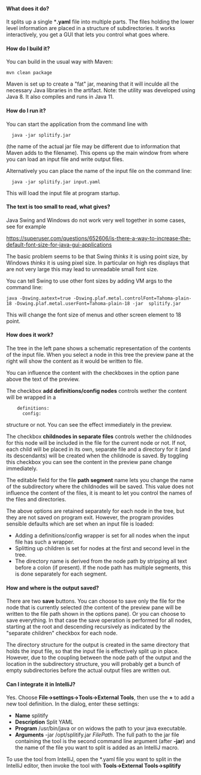 #### What does it do?
It splits up a single ***.yaml** file into multiple parts. The files holding the lower level information are placed in a structure of subdirectories. It works interactively, you get a GUI that lets you control what goes where.

#### How do I build it?
You can build in the usual way with Maven:

	mvn clean package

Maven is set up to create a "fat" jar, meaning that it will inculde all the necessary Java libraries in the artifact.
Note: the utility was developed using Java 8. It also compiles and runs in Java 11.

#### How do I run it?
You can start the application from the command line with 

	  java -jar splitify.jar

(the name of the actual jar file may be different due to information that Maven adds to the filename). This opens up the main window from where you can load an input file and write output files.

Alternatively you can place the name of the input file on the command line:

	  java -jar splitify.jar input.yaml

This will load the input file at program startup.

#### The text is too small to read, what gives?
Java Swing and Windows do not work very well together in some cases, see for example

   https://superuser.com/questions/652606/is-there-a-way-to-increase-the-default-font-size-for-java-gui-applications

The basic problem seems to be that Swing *thinks* it is using point size, by Windows *thinks* it is using pixel size.
In particular on high res displays that are not very large this may lead to unreadable small font size.

You can tell Swing to use other font sizes by adding VM args to the command line:

    java -Dswing.aatext=true -Dswing.plaf.metal.controlFont=Tahoma-plain-18 -Dswing.plaf.metal.userFont=Tahoma-plain-18 -jar  splitify.jar

This will change the font size of menus and other screen element to 18 point.

#### How does it work?
The tree in the left pane shows a schematic representation of the contents of the input file. When you select a node in this tree the preview pane at the  right will show the content as it would be written to file.

You can influence the content with the checkboxes in the option pane above the text of the preview.

The checkbox **add definitions/config nodes** controls wether  the content will be wrapped in a

	    definitions:
	      config:

structure or not. You can see the effect immediately in the preview.

The checkbox **childnodes in separate files** controls wether the childnodes for this node will be included in the file for the current node or not. If not, each child will be placed in its own, separate file and a directory for it (and its descendants) will
be created when the childnode is saved. By toggling this checkbox you can see the content in the preview pane change immediately.

The editable field for the file **path segment** name lets you change the name of the subdirectory where the childnodes will be saved. This value does not influence the content of the files, it is meant to let you control the names of the files and directories.

The above options are retained separately for each node in the tree, but they are not saved on program exit. However, the program provides sensible defaults which are set when an input file is loaded:

- Adding a definitions/config wrapper is set for all nodes when the input file has such a wrapper.
- Splitting up children is set for nodes at the first and second level  in the tree.
- The directory name is derived from the node path by stripping all text before a colon (if present). If the node path has multiple segments, this is done separately for each segment.

#### How and where is the output saved?
There are two **save**  buttons. You can choose to save only the file for the node that is currently selected (the content of the preview pane will be written to the file path shown in the options pane).
Or you can choose to save everything. In that case the save operation is performed for all nodes, starting at the root and descending recursively as indicated by the "separate children" checkbox for each node.

The directory structure for the output is created in the same directory that holds the input file, so that the input file is effectively split up in place. However, due to the coupling between the node path of the output and the location in the subdirectory structure, you will probably get a bunch of empty subdirectories before the actual output files are written out.

#### Can I  integrate it in IntelliJ?
Yes. Choose **File->settings->Tools->External Tools**, then use the **+** to add a new tool definition. In the dialog, enter these settings:
- **Name** splitify
- **Description** Split YAML
- **Program** /usr/bin/java   or on widows the path to your java executable.
- **Arguments** -jar /opt/splitify.jar  $FilePath$.  The full path to the jar file containing the tool is the second command line argument (after **-jar**) and the name of the file you want to split is added as an IntelliJ macro.

To use the tool from IntelliJ, open the *.yaml file you want to split in the IntelliJ editor, then invoke the tool with **Tools->External Tools->splitify**
